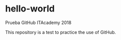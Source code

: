 # hello-world
Prueba GitHub ITAcademy 2018

This repository is a test to practice the use of GitHub.
